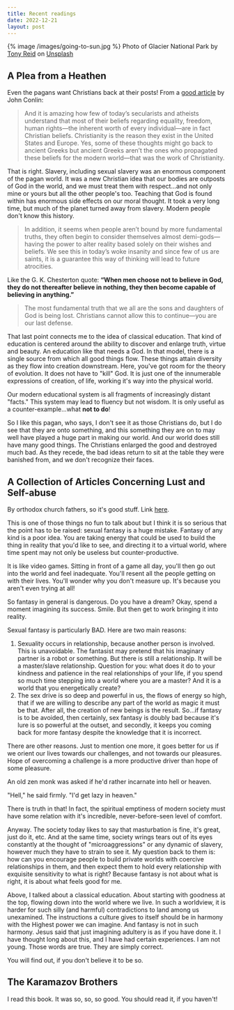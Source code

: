 ```yaml
---
title: Recent readings
date: 2022-12-21
layout: post
---
```


{% image /images/going-to-sun.jpg %}
Photo of Glacier National Park by <a href="https://unsplash.com/@togna_bologna?utm_source=unsplash&utm_medium=referral&utm_content=creditCopyText">Tony Reid</a> on <a href="https://unsplash.com/photos/UMJUr3st0AE?utm_source=unsplash&utm_medium=referral&utm_content=creditCopyText">Unsplash</a>

## A Plea from a Heathen

Even the pagans want Christians back at their posts! From a [good article](https://amgreatness.com/2022/12/19/a-plea-from-a-heathen/) by John Conlin:

> And it is amazing how few of today’s secularists and atheists understand that
> most of their beliefs regarding equality, freedom, human rights—the inherent
> worth of every individual—are in fact Christian beliefs. Christianity is the
> reason they exist in the United States and Europe. Yes, some of these thoughts
> might go back to ancient Greeks but ancient Greeks aren’t the ones who
> propagated these beliefs for the modern world—that was the work of
> Christianity.

That is right. Slavery, including sexual slavery was an enormous component
of the pagan world. It was a new Christian idea that our bodies are
outposts of God in the world, and we must treat them with respect...and not
only mine or yours but all the other people's too. Teaching that God is found
within has enormous side effects on our moral thought. It took a very long time,
but much of the planet turned away from slavery. Modern people don't know this
history.

> In addition, it seems when people aren’t bound by more fundamental truths, they
> often begin to consider themselves almost demi-gods—having the power to alter
> reality based solely on their wishes and beliefs. We see this in today’s woke
> insanity and since few of us are saints, it is a guarantee this way of thinking
> will lead to future atrocities.

Like the G. K. Chesterton quote: **“When men choose not to believe in God,
they do not thereafter believe in nothing, they then become capable of
believing in anything.”**

> The most fundamental truth that we all are the sons and daughters of God is
> being lost. Christians cannot allow this to continue—you are our last defense.

That last point connects me to the idea of classical education. That kind of
education is centered around the ability to discover and enlarge truth,
virtue and beauty. An education like that needs a God. In that model, there
is a single source from which all good things flow. These things attain
diversity as they flow into creation downstream. Here, you've got room for
the theory of evolution. It does not have to "kill" God. It is just one of
the innumerable expressions of creation, of life, working it's way into
the physical world.

Our modern educational system is all fragments of increasingly distant
"facts." This system may lead to fluency but not wisdom. It is only useful
as a counter-example...what **not to do**!

So I like this pagan, who says, I don't see it as those Christians do, but I
do see that they are onto something, and this something they are on to may
well have played a huge part in making our world. And our world does still
have many good things. The Christians enlarged the good and destroyed much
bad. As they recede, the bad ideas return to sit at the table they were
banished from, and we don't recognize their faces.

## A Collection of Articles Concerning Lust and Self-abuse

By orthodox church fathers, so it's good stuff.
Link [here](http://orthodoxinfo.com/praxis/selfabuse.aspx).

This is one of those things no fun to talk about but I think it is so
serious that the point has to be raised: sexual fantasy is a huge mistake.
Fantasy of any kind is a poor idea. You are taking energy that could be
used to build the thing in reality that you'd like to see, and directing it
to a virtual world, where time spent may not only be useless but counter-productive.

It is like video games. Sitting in front of a game all day, you'll then go
out into the world and feel inadequate. You'll resent all the people getting
on with their lives. You'll wonder why you don't measure up. It's because
you aren't even trying at all!

So fantasy in general is dangerous. Do you have a dream? Okay, spend a moment
imagining its success. Smile. But then get to work bringing it into reality.

Sexual fantasy is particularly BAD. Here are two main reasons:

1. Sexuality occurs in relationship, because another person is involved.
   This is unavoidable. The fantasist may pretend that his imaginary partner
   is a robot or something. But there is still a relationship. It will be
   a master/slave relationship. Question for you: what does it do to your
   kindness and patience in the real relationships of your life, if you spend
   so much time stepping into a world where you are a master? And it is a
   world that you energetically create?
2. The sex drive is so deep and powerful in us, the flows of energy so high,
   that if we are willing to describe any part of the world as magic it must
   be that. After all, the creation of new beings is the result. So...if
   fantasy is to be avoided, then certainly, sex fantasy is doubly bad because
   it's lure is so powerful at the outset, and secondly, it keeps you coming
   back for more fantasy despite the knowledge that it is incorrect.

There are other reasons. Just to mention one more, it goes better for us if we
orient our lives towards our challenges, and not towards our pleasures.
Hope of overcoming a challenge is a more productive driver than hope of some
pleasure.

An old zen monk was asked if he'd rather incarnate into hell or heaven.

"Hell," he said firmly. "I'd get lazy in heaven."

There is truth in that! In fact, the spiritual emptiness of modern society
must have some relation with it's incredible, never-before-seen level of
comfort.

Anyway. The society today likes to say that masturbation is fine, it's great,
just do it, etc. And at the same time, society wrings tears out of its eyes
constantly at the thought of "microaggressions" or any dynamic of slavery,
however much they have to strain to see it. My question back to them is:
how can you encourage people to build private worlds with coercive relationships
in them, and then expect them to hold every relationship with exquisite
sensitivity to what is right? Because fantasy is not about what is right, it
is about what feels good for me.

Above, I talked about a classical education. About starting with goodness at
the top, flowing down into the world where we live. In such a worldview, it
is harder for such silly (and harmful) contradictions to land among us
unexamined. The instructions a culture gives to itself should be in harmony
with the Highest power we can imagine. And fantasy is not in such harmony.
Jesus said that just imagining adultery is as if you have done it. I have
thought long about this, and I have had certain experiences. I am not young.
Those words are true. They are simply correct.

You will find out, if you don't believe it to be so.

## The Karamazov Brothers

I read this book. It was so, so, so good. You should read it, if you haven't!

